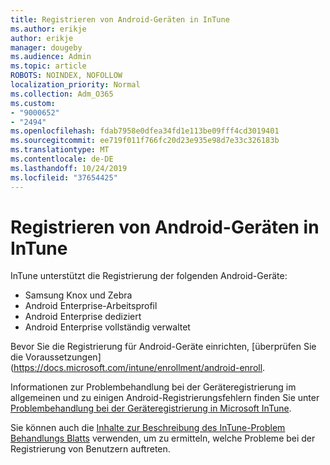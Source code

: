 ```yaml
---
title: Registrieren von Android-Geräten in InTune
ms.author: erikje
author: erikje
manager: dougeby
ms.audience: Admin
ms.topic: article
ROBOTS: NOINDEX, NOFOLLOW
localization_priority: Normal
ms.collection: Adm_O365
ms.custom:
- "9000652"
- "2494"
ms.openlocfilehash: fdab7958e0dfea34fd1e113be09fff4cd3019401
ms.sourcegitcommit: ee719f011f766fc20d23e935e98d7e33c326183b
ms.translationtype: MT
ms.contentlocale: de-DE
ms.lasthandoff: 10/24/2019
ms.locfileid: "37654425"
---
```

# <a name="enrolling-android-devices-into-intune"></a>Registrieren von Android-Geräten in InTune

InTune unterstützt die Registrierung der folgenden Android-Geräte:
- Samsung Knox und Zebra
- Android Enterprise-Arbeitsprofil
- Android Enterprise dediziert
- Android Enterprise vollständig verwaltet

Bevor Sie die Registrierung für Android-Geräte einrichten, [überprüfen Sie die Voraussetzungen] (https://docs.microsoft.com/intune/enrollment/android-enroll.

Informationen zur Problembehandlung bei der Geräteregistrierung im allgemeinen und zu einigen Android-Registrierungsfehlern finden Sie unter [Problembehandlung bei der Geräteregistrierung in Microsoft InTune](https://docs.microsoft.com/intune/enrollment/troubleshoot-device-enrollment-in-intune).

Sie können auch die [Inhalte zur Beschreibung des InTune-Problem Behandlungs Blatts](https://docs.microsoft.com/intune/fundamentals/help-desk-operators) verwenden, um zu ermitteln, welche Probleme bei der Registrierung von Benutzern auftreten.





